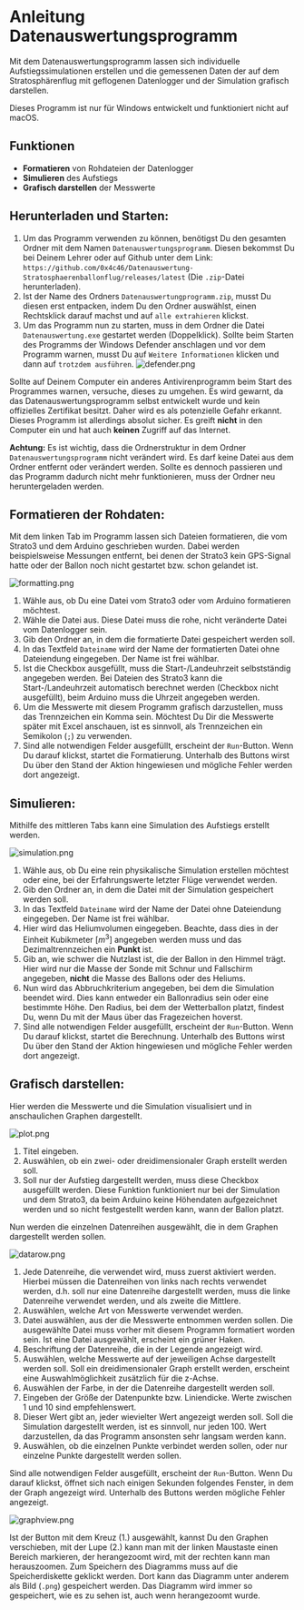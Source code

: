 # Anleitung Datenauswertungsprogramm
Mit dem Datenauswertungsprogramm lassen sich individuelle Aufstiegssimulationen erstellen und die gemessenen Daten der auf dem Stratosphärenflug mit geflogenen Datenlogger und der Simulation grafisch darstellen.

Dieses Programm ist nur für Windows entwickelt und funktioniert nicht auf macOS.

## Funktionen
- **Formatieren** von Rohdateien der Datenlogger 
- **Simulieren** des Aufstiegs
- **Grafisch darstellen** der Messwerte

## Herunterladen und Starten:
1. Um das Programm verwenden zu können, benötigst Du den gesamten Ordner mit dem Namen `Datenauswertungsprogramm`. Diesen bekommst Du bei Deinem Lehrer oder auf Github unter dem Link: `https://github.com/0x4c46/Datenauswertung-Stratosphaerenballonflug/releases/latest` (Die `.zip`-Datei herunterladen).
3. Ist der Name des Ordners `Datenauswertungprogramm.zip`, musst Du diesen erst entpacken, indem Du den Ordner auswählst, einen Rechtsklick darauf machst und auf `alle extrahieren` klickst.
5. Um das Programm nun zu starten, muss in dem Ordner die Datei `Datenauswertung.exe` gestartet werden (Doppelklick).
Sollte beim Starten des Programms der Windows Defender anschlagen und vor dem Programm warnen, musst Du auf `Weitere Informationen` klicken und dann auf `trotzdem ausführen`.
![defender.png](assets/defender.png)

Sollte auf Deinem Computer ein anderes Antivirenprogramm beim Start des Programmes warnen, versuche, dieses zu umgehen. 
Es wird gewarnt, da das Datenauswertungsprogramm selbst entwickelt wurde und kein offizielles Zertifikat besitzt. Daher wird es als potenzielle Gefahr erkannt. Dieses Programm ist allerdings absolut sicher. Es greift **nicht** in den Computer ein und hat auch **keinen** Zugriff auf das Internet.


**Achtung:**
Es ist wichtig, dass die Ordnerstruktur in dem Ordner `Datenauswertungsprogramm` nicht verändert wird. Es darf keine Datei aus dem Ordner entfernt oder verändert werden. Sollte es dennoch passieren und das Programm dadurch nicht mehr funktionieren, muss der Ordner neu heruntergeladen werden.


## Formatieren der Rohdaten:
Mit dem linken Tab im Programm lassen sich Dateien formatieren, die vom Strato3 und dem Arduino geschrieben wurden. Dabei werden beispielsweise Messungen entfernt, bei denen der Strato3 kein GPS-Signal hatte oder der Ballon noch nicht gestartet bzw. schon gelandet ist.

![formatting.png](assets/formatting.png)

1. Wähle aus, ob Du eine Datei vom Strato3 oder vom Arduino formatieren möchtest.
2. Wähle die Datei aus. Diese Datei muss die rohe, nicht veränderte Datei vom Datenlogger sein.
3. Gib den Ordner an, in dem die formatierte Datei gespeichert werden soll.
4. In das Textfeld `Dateiname` wird der Name der formatierten Datei ohne Dateiendung eingegeben. Der Name ist frei wählbar.
5. Ist die Checkbox ausgefüllt,  muss die Start-/Landeuhrzeit selbstständig angegeben werden. Bei Dateien des Strato3 kann die Start-/Landeuhrzeit automatisch berechnet werden (Checkbox nicht ausgefüllt), beim Arduino muss die Uhrzeit angegeben werden.
6. Um die Messwerte mit diesem Programm grafisch darzustellen, muss das Trennzeichen ein Komma sein.  Möchtest Du Dir die Messwerte später mit Excel anschauen, ist es sinnvoll, als Trennzeichen ein Semikolon (`;`) zu verwenden.
7. Sind alle notwendigen Felder ausgefüllt, erscheint der `Run`-Button. Wenn Du darauf klickst, startet die Formatierung. Unterhalb des Buttons wirst Du über den Stand der Aktion hingewiesen und mögliche Fehler werden dort angezeigt.

## Simulieren:
Mithilfe des mittleren Tabs kann eine Simulation des Aufstiegs erstellt werden. 

![simulation.png](assets/simulation.png)

1.  Wähle aus, ob Du eine rein physikalische Simulation erstellen möchtest oder eine, bei der Erfahrungswerte letzter Flüge verwendet werden.
1.  Gib den Ordner an, in dem die Datei mit der Simulation gespeichert werden soll.
2.  In das Textfeld `Dateiname` wird der Name der Datei ohne Dateiendung eingegeben. Der Name ist frei wählbar.
3.  Hier wird das Heliumvolumen eingegeben. Beachte, dass dies in der Einheit Kubikmeter [$m^3$] angegeben werden muss und das Dezimaltrennzeichen ein **Punkt** ist.
4.  Gib an, wie schwer die Nutzlast ist, die der Ballon in den Himmel trägt. Hier wird nur die Masse der Sonde mit Schnur und Fallschirm angegeben, **nicht** die Masse des Ballons oder des Heliums.
5.  Nun wird das Abbruchkriterium angegeben, bei dem die Simulation beendet wird. Dies kann entweder ein Ballonradius sein oder eine bestimmte Höhe. Den Radius, bei dem der Wetterballon platzt, findest Du, wenn Du mit der Maus über das Fragezeichen hoverst. 
6.  Sind alle notwendigen Felder ausgefüllt, erscheint der `Run`-Button. Wenn Du darauf klickst, startet die Berechnung. Unterhalb des Buttons wirst Du über den Stand der Aktion hingewiesen und mögliche Fehler werden dort angezeigt.

## Grafisch darstellen:
Hier werden die Messwerte und die Simulation visualisiert und in anschaulichen Graphen dargestellt.

![plot.png](assets/plot.png)
1. Titel eingeben.
2. Auswählen, ob ein zwei- oder dreidimensionaler Graph erstellt werden soll.
3. Soll nur der Aufstieg dargestellt werden, muss diese Checkbox ausgefüllt werden. Diese Funktion funktioniert nur bei der Simulation und dem Strato3, da beim Arduino keine Höhendaten aufgezeichnet werden und so nicht festgestellt werden kann, wann der Ballon platzt.

Nun werden die einzelnen Datenreihen ausgewählt, die in dem Graphen dargestellt werden sollen.

![datarow.png](assets/datarow.png)

1. Jede Datenreihe, die verwendet wird, muss zuerst aktiviert werden. Hierbei müssen die Datenreihen von links nach rechts verwendet werden, d.h. soll nur eine Datenreihe dargestellt werden, muss die linke Datenreihe verwendet werden, und als zweite die Mittlere.
2. Auswählen, welche Art von Messwerte verwendet werden.
3. Datei auswählen, aus der die Messwerte entnommen werden sollen. Die ausgewählte Datei muss vorher mit diesem Programm formatiert worden sein. Ist eine Datei ausgewählt, erscheint ein grüner Haken.
4. Beschriftung der Datenreihe, die in der Legende angezeigt wird.
5. Auswählen, welche Messwerte auf der jeweiligen Achse dargestellt werden soll. Soll ein dreidimensionaler Graph erstellt werden, erscheint eine Auswahlmöglichkeit zusätzlich für die z-Achse.
6. Auswählen der Farbe, in der die Datenreihe dargestellt werden soll.
7. Eingeben der Größe der Datenpunkte bzw. Liniendicke. Werte zwischen 1 und 10 sind empfehlenswert.
7. Dieser Wert gibt an, jeder wievielter Wert angezeigt werden soll. Soll die Simulation dargestellt werden, ist es sinnvoll, nur jeden 100. Wert darzustellen, da das Programm ansonsten sehr langsam werden kann. 
8. Auswählen, ob die einzelnen Punkte verbindet werden sollen, oder nur einzelne Punkte dargestellt werden sollen.

Sind alle notwendigen Felder ausgefüllt, erscheint der `Run`-Button. Wenn Du darauf klickst, öffnet sich nach einigen Sekunden folgendes Fenster, in dem der Graph angezeigt wird. Unterhalb des Buttons werden mögliche Fehler angezeigt.

![graphview.png](assets/graphview.png)

Ist der Button mit dem Kreuz (1.) ausgewählt, kannst Du den Graphen verschieben, mit der Lupe (2.) kann man mit der linken Maustaste einen Bereich markieren, der herangezoomt wird, mit der rechten kann man herauszoomen. Zum Speichern des Diagramms muss auf die Speicherdiskette geklickt werden. Dort kann das Diagramm unter anderem als Bild (`.png`) gespeichert werden. Das Diagramm wird immer so gespeichert, wie es zu sehen ist, auch wenn herangezoomt wurde.
